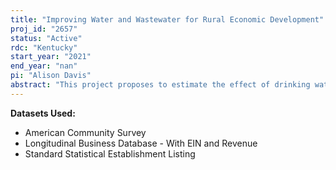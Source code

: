 ```yaml
---
title: "Improving Water and Wastewater for Rural Economic Development"
proj_id: "2657"
status: "Active"
rdc: "Kentucky"
start_year: "2021"
end_year: "nan"
pi: "Alison Davis"
abstract: "This project proposes to estimate the effect of drinking water and water pollution violations on population flows and economic development. The advancing age of much of the U.S. water infrastructure as well as the population loss and shrinking tax base of many cities and rural communities make this a pressing issue requiring investigation. To study this question, we will link public water violation data from the Environmental Protection Agency with restricted-use Census data from the Longitudinal Business Database, County Business Patterns Business Register, and the American Community Survey from 2005-2019. Our estimates regarding changing location decisions of residents and businesses will also aid in properly modeling changing population dynamics of rural and micropolitan areas. To analyze firm location decisions and population shifts, we will use a count model such as a double-hurdle model as well as spatial equilibrium model where firms maximize profits and individuals maximize utility. We will analyze all counties and/or Census tracts in the US, but we will also perform sub-analysis by NAICS industry codes as well as urban rural divides as permitted by necessary disclosure avoidance."
---
```


**Datasets Used:**

  - American Community Survey 
  - Longitudinal Business Database - With EIN and Revenue 
  - Standard Statistical Establishment Listing 

